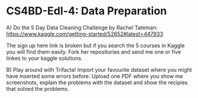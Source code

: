 # CS4BD-Edl-4: Data Preparation

A) Do the 5 Day Data Cleaning Challenge by Rachel Tateman:
https://www.kaggle.com/getting-started/52652#latest=447933

The sign up here link is broken but if you search the 5 courses in Kaggle you will find them easily.
Fork her repositories and send me one or five linkes to your kaggle solutions.

B) Play around with Trifacta! Import your favourite dataset where you might have inserted some
errors before. Upload one PDF where you show me screenshots, explain the problems with the dataset
and show the recipies that solved the problems.
